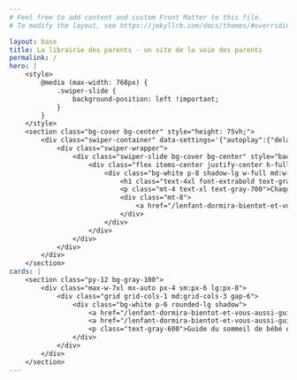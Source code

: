 ```yaml
---
# Feel free to add content and custom Front Matter to this file.
# To modify the layout, see https://jekyllrb.com/docs/themes/#overriding-theme-defaults

layout: base
title: La librairie des parents - un site de la voie des parents
permalink: /
hero: |
    <style>
        @media (max-width: 768px) {
            .swiper-slide {
                background-position: left !important;
            }
        }
    </style>
    <section class="bg-cover bg-center" style="height: 75vh;">
        <div class="swiper-container" data-settings='{"autoplay":{"delay":3000,"pauseOnMouseEnter":true,"disableOnInteraction":false},"speed":2500,"direction":"horizontal","autoHeight":"","loop":true,"centeredSlides":true,"spaceBetween":0,"slidesPerView":1,"slidesPerGroup":1,"effect":"slide","coverflowEffect":{"rotate":30,"slideShadows":false,"depth":100,"stretch":50,"modifier":1},"fadeEffect":{"crossFade":true},"zoom":"","navigation":{"nextEl":".swiper-button-next","prevEl":".swiper-button-prev"},"pagination":{"type":"bullets","clickable":true,"dynamicBullets":false,"el":".swiper-pagination"},"pauseOnHover":"1","watchSlidesProgress":true,"watchSlidesVisibility":true}'>
            <div class="swiper-wrapper">
                <div class="swiper-slide bg-cover bg-center" style="background-image: url('images/index-hero-bg10.jpg');  background-size: cover; background-position: center; background-repeat: no-repeat; height: 100vh;">
                    <div class="flex items-center justify-center h-full w-full md:w-1/3 md:ml-10">
                        <div class="bg-white p-8 shadow-lg w-full md:w-auto">
                            <h1 class="text-4xl font-extrabold text-gray-900">La Librairie<br>Des<br>Parents</h1>
                            <p class="mt-4 text-xl text-gray-700">Chaque mois, Coralie, co-fondatrice de <a href="https://www.la-voie-des-parents.fr" class="text-indigo-600 hover:text-indigo-400">la voie des parents</a> (et lectrice assidue en chef) choisie un livre qui met les parents au centre de l'histoire.</p>
                            <div class="mt-8">
                                <a href="/lenfant-dormira-bientot-et-vous-aussi-guide-du-sommeil.html" class="inline-block bg-indigo-600 text-white px-8 py-3 rounded-md text-lg font-medium hover:bg-indigo-700">Notre livre sur le sommeil de l'enfant</a>
                            </div>
                        </div>
                    </div>    
                </div>
            </div>
        </div>
    </section>
cards: |
    <section class="py-12 bg-gray-100">
        <div class="max-w-7xl mx-auto px-4 sm:px-6 lg:px-8">
            <div class="grid grid-cols-1 md:grid-cols-3 gap-6">
                <div class="bg-white p-6 rounded-lg shadow">
                    <a href="/lenfant-dormira-bientot-et-vous-aussi-guide-du-sommeil.html"><img class="h-60 w-full object-cover rounded mb-4" src="images/livre-sommeil.png" alt="Carte 1"></a>
                    <a href="/lenfant-dormira-bientot-et-vous-aussi-guide-du-sommeil.html"><h2 class="text-2xl font-bold mb-2">L'enfant dormira bientôt, et vous aussi !</h2></a>
                    <p class="text-gray-600">Guide du sommeil de bébé et de l'enfant</p>
                </div>
            </div>
        </div>
    </section>
---
```

